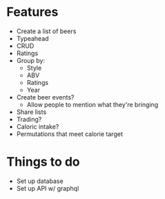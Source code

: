 # Features

- Create a list of beers 
- Typeahead
- CRUD
- Ratings
- Group by:
  - Style
  - ABV
  - Ratings
  - Year
- Create beer events?
  - Allow people to mention what they're bringing
- Share lists
- Trading?
- Caloric intake?
- Permutations that meet calorie target

# Things to do
- Set up database
- Set up API w/ graphql
